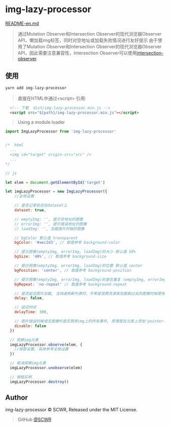 # img-lazy-processor

[README-en.md](./README-en.md)

> 通过Mutation Observer和Intersection Observer的现代浏览器Observer API，懒加载img标签，同时对空地址或加载失败情况进行友好提示
> 由于使用了Mutation Observer和Intersection Observer的现代浏览器Observer API，因此需要注意兼容性，Intersection Observer可以使用[intersection-observer](https://www.npmjs.com/package/intersection-observer).

## 使用

```bash
yarn add img-lazy-processor
```

> 直接在HTML中通过\<script> 引用:

```html
  <!-- 下载  dist/img-lazy-processor.min.js -->
  <script src="${path}/img-lazy-processor.min.js"></script>
```

> Using a module loader

```js
import ImgLazyProcessor from 'img-lazy-processor'
```

```js

/*  html
  ...
  <img id="target" origin-src="src" />
  ...
*/

// js

let elem = document.getElementById('target')

let imgLazyProcessor = new ImgLazyProcessor({
    //全局设置

    // 是否记录状态在dataset上
    dataset: true,

    // emptyImg: '', 提示空地址的图像
    // errorImg: '', 提示错误地址的图像
    // loadImg: '', 加载图片时候的图像

    // bgColor 默认值 transparent
    bgColor: '#aec2d3', // 取值参考 background-color

    // 提示图像(emptyImg, errorImg, loadImg)的大小 默认值 50%
    bgSize: '40%', // 取值参考 background-size

    // 提示图像(emptyImg, errorImg, loadImg)的位置 默认值 center
    bgPosition: 'center', // 取值参考 background-position

    // 提示图像(emptyImg, errorImg, loadImg)的是否重复 (emptyImg, errorImg, loadImg) 默认值 no-repeat
    bgRepeat: 'no-repeat' // 取值参考 background-repeat

    // 是否延迟图片加载, 当快速刷新列表时，不希望浪费资源来加载刷过去的图像时候使用
    delay: false,

    // 延迟时间
    delayTime: 300,

    // 图片错误时候或无图像时是否禁用img上的所有事件, 原理是在元素上添加'pointer-events: none;'
    disable: false
  })

  // 观察img元素
  imgLazyProcessor.observe(elem, {
    //局部设置, 具体参考全局设置
  })

  // 取消观察img元素
  imgLazyProcessor.unobserve(elem)

  // 销毁实例
  imgLazyProcessor.destroy()

```

## Author

img-lazy-processor &copy; SCWR, Released under the MIT License.

> GitHub [@SCWR](https://github.com/SCWR)
